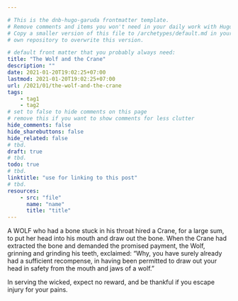 ```yaml
---

# This is the dnb-hugo-garuda frontmatter template. 
# Remove comments and items you won't need in your daily work with Hugo.
# Copy a smaller version of this file to /archetypes/default.md in your
# own repository to overwrite this version.

# default front matter that you probably always need:
title: "The Wolf and the Crane"
description: ""
date: 2021-01-20T19:02:25+07:00
lastmod: 2021-01-20T19:02:25+07:00
url: /2021/01/the-wolf-and-the-crane
tags:
    - tag1
    - tag2
# set to false to hide comments on this page
# remove this if you want to show comments for less clutter
hide_comments: false
hide_sharebuttons: false
hide_related: false
# tbd.
draft: true
# tbd.
todo: true
# tbd.
linktitle: "use for linking to this post"
# tbd.
resources:
    - src: "file"
      name: "name"
      title: "title"
---
```

A WOLF who had a bone stuck in his throat hired a Crane, for a large sum, to put her head into his mouth and draw out the bone. When the Crane had extracted the bone and demanded the promised payment, the Wolf, grinning and grinding his teeth, exclaimed: “Why, you have surely already had a sufficient recompense, in having been permitted to draw out your head in safety from the mouth and jaws of a wolf.”

In serving the wicked, expect no reward, and be thankful if you escape injury for your pains.


